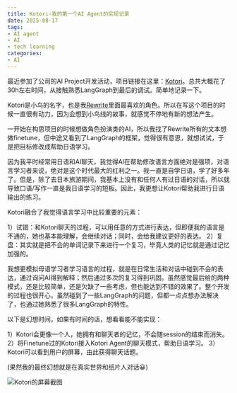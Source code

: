 ```yaml
---
title: Kotori-我的第一个AI Agent的实现记录
date: 2025-08-17
tags:
- AI agent
- AI
- tech learning
categories:
- AI
---
```


最近参加了公司的AI Project开发活动，项目链接在这里：[Kotori](https://github.com/rumycoding/kotori)。总共大概花了30h左右时间，从接触熟悉LangGraph到最后的调试。简单地记录一下。

Kotori是小鸟的名字，也是我[Rewrite](https://www.douban.com/game/10770257/)里面最喜欢的角色。所以在写这个项目的时候一直很有动力，因为会想到小鸟线的故事，就感觉不停地有新的想法产生。

一开始在构思项目的时候想做角色扮演类的AI，所以我找了Rewrite所有的文本想做finetune，但中途又看到了LangGraph的框架，觉得很有意思，就想试试，于是把目标修改成帮助日语学习。

因为我平时经常用日语和AI聊天，我觉得AI在帮助修改语言方面绝对是强项，对语言学习者来说，绝对是这个时代最大的红利之一。我一直是自学日语，学了好多年了。但是，除了去日本旅游期间，我基本上没有和任何人有过日语的对话，所以就导致口语/写作一直是我日语学习的短板。因此，我更想让Kotori帮助我进行日语输出的练习。

Kotori融合了我觉得语言学习中比较重要的元素：

1）试错：和Kotori聊天的过程，可以用任意的方式进行表达，但即便我的语言是不通的，她也基本能理解，会继续对话；同时，会给我建议更好的表达。
2）复盘：其实就是把不会的单词记录下来进行一个复习，毕竟人类的记忆就是通过记忆加强的。

我想更模拟母语学习者学习语言的过程，就是在日常生活和对话中碰到不会的表达，通过询问AI得到解释；然后通过多次的复习得到巩固。虽然感觉最后给的两种模式，还是比较简单，还是欠缺了一些考虑，但也能达到不错的效果了。整个开发的过程也很开心，虽然碰到了一些LangGraph的问题，但都一点点想办法解决了，也通过她熟悉了很多LangGraph的特性。

以下是幻想时间，如果有时间的话，想看看能不能实现：

1）Kotori会更像一个人，她拥有和聊天者的记忆，不会随session的结束而消失。
2）将Finetune过的Kotori接入Kotori Agent的聊天模式，帮助日语学习。
3）Kotori可以看到用户的屏幕，由此获得聊天话题。

(果然我的最终幻想就是在真实世界和纸片人对话😀)

![Kotori的屏幕截图](images/1755432276478.png)